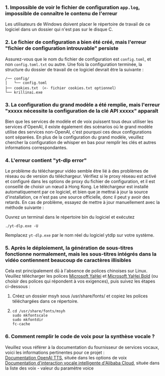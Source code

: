 ### 1. Impossible de voir le fichier de configuration `app.log`, impossible de connaître le contenu de l'erreur
Les utilisateurs de Windows doivent placer le répertoire de travail de ce logiciel dans un dossier qui n'est pas sur le disque C.

### 2. Le fichier de configuration a bien été créé, mais l'erreur "fichier de configuration introuvable" persiste
Assurez-vous que le nom du fichier de configuration est `config.toml`, et non `config.toml.txt` ou autre. Une fois la configuration terminée, la structure du dossier de travail de ce logiciel devrait être la suivante :
```
/── config/
│   └── config.toml
├── cookies.txt （<- fichier cookies.txt optionnel）
└── krillinai.exe
```

### 3. La configuration du grand modèle a été remplie, mais l'erreur "xxxxx nécessite la configuration de la clé API xxxxx" apparaît
Bien que les services de modèle et de voix puissent tous deux utiliser les services d'OpenAI, il existe également des scénarios où le grand modèle utilise des services non-OpenAI, c'est pourquoi ces deux configurations sont séparées. En plus de la configuration du grand modèle, veuillez chercher la configuration de whisper en bas pour remplir les clés et autres informations correspondantes.

### 4. L'erreur contient "yt-dlp error"
Le problème du téléchargeur vidéo semble être lié à des problèmes de réseau ou de version du téléchargeur. Vérifiez si le proxy réseau est activé et configuré dans les options de proxy du fichier de configuration, et il est conseillé de choisir un nœud à Hong Kong. Le téléchargeur est installé automatiquement par ce logiciel, et bien que je mettrai à jour la source d'installation, ce n'est pas une source officielle, donc il peut y avoir des retards. En cas de problème, essayez de mettre à jour manuellement avec la méthode suivante :

Ouvrez un terminal dans le répertoire bin du logiciel et exécutez
```
./yt-dlp.exe -U
```
Remplacez `yt-dlp.exe` par le nom réel du logiciel ytdlp sur votre système.

### 5. Après le déploiement, la génération de sous-titres fonctionne normalement, mais les sous-titres intégrés dans la vidéo contiennent beaucoup de caractères illisibles
Cela est principalement dû à l'absence de polices chinoises sur Linux. Veuillez télécharger les polices [Microsoft YaHei](https://modelscope.cn/models/Maranello/KrillinAI_dependency_cn/resolve/master/%E5%AD%97%E4%BD%93/msyh.ttc) et [Microsoft YaHei Bold](https://modelscope.cn/models/Maranello/KrillinAI_dependency_cn/resolve/master/%E5%AD%97%E4%BD%93/msyhbd.ttc) (ou choisir des polices qui répondent à vos exigences), puis suivez les étapes ci-dessous :
1. Créez un dossier msyh sous /usr/share/fonts/ et copiez les polices téléchargées dans ce répertoire.
2. 
    ```
    cd /usr/share/fonts/msyh
    sudo mkfontscale
    sudo mkfontdir
    fc-cache
    ```

### 6. Comment remplir le code de voix pour la synthèse vocale ?
Veuillez vous référer à la documentation du fournisseur de services vocaux, voici les informations pertinentes pour ce projet :  
[Documentation OpenAI TTS](https://platform.openai.com/docs/guides/text-to-speech/api-reference), située dans les options de voix  
[Documentation d'interaction vocale intelligente d'Alibaba Cloud](https://help.aliyun.com/zh/isi/developer-reference/overview-of-speech-synthesis), située dans la liste des voix - valeur du paramètre voice